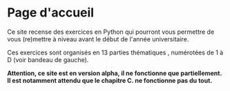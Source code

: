# Page d'accueil

Ce site recense des exercices en Python qui pourront vous permettre de vous (re)mettre à niveau avant le début de l'année universitaire.

Ces exercices sont organisés en 13 parties thématiques , numérotées de 1 à D (voir bandeau de gauche).

**Attention, ce site est en version alpha, il ne fonctionne que partiellement. Il est notamment attendu que le chapitre C. ne fonctionne pas du tout.**
